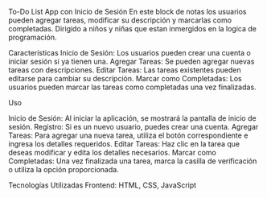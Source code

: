To-Do List App con Inicio de Sesión
En este block de notas los usuarios pueden agregar tareas, modificar su descripción y marcarlas como completadas. Dirigido a niños y niñas que estan inmergidos en la logica de programación.

Características
Inicio de Sesión: Los usuarios pueden crear una cuenta o iniciar sesión si ya tienen una.
Agregar Tareas: Se pueden agregar nuevas tareas con descripciones.
Editar Tareas: Las tareas existentes pueden editarse para cambiar su descripción.
Marcar como Completadas: Los usuarios pueden marcar las tareas como completadas una vez finalizadas.

Uso

Inicio de Sesión: Al iniciar la aplicación, se mostrará la pantalla de inicio de sesión.
Registro: Si es un nuevo usuario, puedes crear una cuenta.
Agregar Tareas: Para agregar una nueva tarea, utiliza el botón correspondiente e ingresa los detalles requeridos.
Editar Tareas: Haz clic en la tarea que deseas modificar y edita los detalles necesarios.
Marcar como Completadas: Una vez finalizada una tarea, marca la casilla de verificación o utiliza la opción proporcionada.

Tecnologías Utilizadas
Frontend: HTML, CSS, JavaScript
